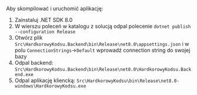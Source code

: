 Aby skompilować i uruchomić aplikację:
1. Zainstaluj .NET SDK 8.0
2. W wierszu poleceń w katalogu z solucją odpal polecenie `dotnet publish --configuration Release`
3. Otwórz plik `Src\HardkorowyKodsu.Backend\bin\Release\net8.0\appsettings.json` i w polu `ConnectionStrings`->`Default` wprowadź connection string do swojej bazy
4. Odpal backend: `Src\HardkorowyKodsu.Backend\bin\Release\net8.0\HardkorowyKodsu.Backend.exe`
5. Odpal aplikację kliencką: `Src\HardkorowyKodsu\bin\Release\net8.0-windows\HardkorowyKodsu.exe`
